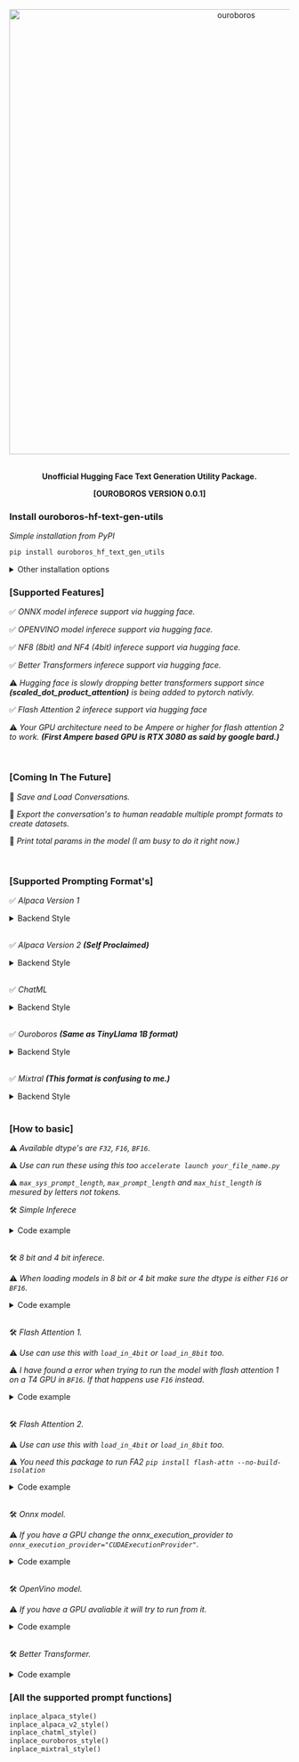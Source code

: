 <div align="center">

<img alt="ouroboros" src="./images/banner1.png" width="800px" style="max-width: 100%;">

<br/>
<br/>

**Unofficial Hugging Face Text Generation Utility Package.**

**[OUROBOROS VERSION 0.0.1]**

</div>

### Install ouroboros-hf-text-gen-utils
*Simple installation from PyPI*

```bash
pip install ouroboros_hf_text_gen_utils
```

<details>
  <summary>Other installation options</summary>

<br>

*Install from github directly*

```bash
pip install git+https://github.com/VINUK0/Ouroboros-HF-TXT-GEN-UTILS.git
```

</details>

### [Supported Features]

✅ *ONNX model inferece support via hugging face.*

✅ *OPENVINO model inferece support via hugging face.*

✅ *NF8 (8bit) and NF4 (4bit) inferece support via hugging face.*

✅ *Better Transformers inferece support via hugging face.*

⚠️ *Hugging face is slowly dropping better transformers support since* ***(scaled_dot_product_attention)*** *is being added to pytorch nativly.*

✅ *Flash Attention 2 inferece support via hugging face*

⚠️ *Your GPU architecture need to be Ampere or higher for flash attention 2 to work.* ***(First Ampere based GPU is RTX 3080 as said by google bard.)***

<br>

### [Coming In The Future]

🚧 *Save and Load Conversations.*

🚧 *Export the conversation's to human readable multiple prompt formats to create datasets.*

🚧 *Print total params in the model (I am busy to do it right now.)*

<br>

### [Supported Prompting Format's]

✅ *Alpaca Version 1*

<details>
  <summary>Backend Style</summary>

```
You are an helpful ai assistant.

### Instruction:
What is a computer.

### Response:
A computer is a programmable machine that manipulates information: it takes data, processes it, and stores it. Think of it as a powerful calculator that can follow instructions to do almost anything!
```
</details>

<br>

✅ *Alpaca Version 2* ***(Self Proclaimed)***

<details>
  <summary>Backend Style</summary>

```
### Instruction:
You are an helpful ai assistant.

### Input:
What is a computer.

### Response:
A computer is a programmable machine that manipulates information: it takes data, processes it, and stores it. Think of it as a powerful calculator that can follow instructions to do almost anything!
```
</details>

<br>

✅ *ChatML*

<details>
  <summary>Backend Style</summary>

```
<|im_start|>system:
You are an helpful ai assistant.<|im_end|>

<|im_start|>user:
What is a computer.<|im_end|>

<|im_start|>assistant:
A computer is a programmable machine that manipulates information: it takes data, processes it, and stores it. Think of it as a powerful calculator that can follow instructions to do almost anything!<|im_end|>
```
</details>

<br>

✅ *Ouroboros* ***(Same as TinyLlama 1B format)***

<details>
  <summary>Backend Style</summary>

```
<|system|>
You are an helpful ai assistant.

<|user>
What is a computer.

<|model|>
A computer is a programmable machine that manipulates information: it takes data, processes it, and stores it. Think of it as a powerful calculator that can follow instructions to do almost anything!
```
</details>

<br>

✅ *Mixtral* ***(This format is confusing to me.)***

<details>
  <summary>Backend Style</summary>

```
[INST] What is a computer.

[/INST] A computer is a programmable machine that manipulates information: it takes data, processes it, and stores it. Think of it as a powerful calculator that can follow instructions to do almost anything!
```
</details>

<br>

### [How to basic]
⚠️ *Available dtype's are `F32`, `F16`, `BF16`.*

⚠️ *Use can run these using this too `accelerate launch your_file_name.py`*

⚠️ *`max_sys_prompt_length`, `max_prompt_length` and `max_hist_length` is mesured by letters not tokens.*

🛠️ *Simple Inferece*

<details>
  <summary>Code example</summary>

```python
from ouroboros_text_gen_utils import text_generation

api = text_generation(tokenizer_name="Doctor-Shotgun/TinyLlama-1.1B-32k-Instruct",
                      model_name="Doctor-Shotgun/TinyLlama-1.1B-32k-Instruct",
                      dtype="BF16")

history = []

system_prompt = """### Instruction:
You are an helpful ai assistant."""

history, output = api.inplace_alpaca_v2_style(history=history,
                                     system_prompt=system_prompt,
                                     prompt="What is a computer.",
                                     user_name="user",
                                     character_name="assistant",
                                     max_sys_prompt_length=2048,
                                     max_prompt_length=1024,
                                     max_hist_length=8096,
                                     max_new_tokens=256,
                                     min_new_tokens=10,
                                     top_p=0.8,
                                     top_k=50,
                                     temperature=0.5,
                                     repetition_penalty=1.1)

print(f"Model Generated Output: {output}")
```
</details>

<br>

🛠️ *8 bit and 4 bit inferece.*

⚠️ *When loading models in 8 bit or 4 bit make sure the dtype is either `F16` or `BF16`.*

<details>
  <summary>Code example</summary>

```python
from ouroboros_text_gen_utils import text_generation

api = text_generation(tokenizer_name="Doctor-Shotgun/TinyLlama-1.1B-32k-Instruct",
                      model_name="Doctor-Shotgun/TinyLlama-1.1B-32k-Instruct",
                      dtype="BF16", load_in_4bit=True)

# load_in_8bit=True can be also used.

history = []

system_prompt = """### Instruction:
You are an helpful ai assistant."""

history, output = api.inplace_alpaca_v2_style(history=history,
                                     system_prompt=system_prompt,
                                     prompt="What is a computer.",
                                     user_name="user",
                                     character_name="assistant",
                                     max_sys_prompt_length=2048,
                                     max_prompt_length=1024,
                                     max_hist_length=8096,
                                     max_new_tokens=256,
                                     min_new_tokens=10,
                                     top_p=0.8,
                                     top_k=50,
                                     temperature=0.5,
                                     repetition_penalty=1.1)

print(f"Model Generated Output: {output}")
```
</details>

<br>

🛠️ *Flash Attention 1.*

⚠️ *Use can use this with `load_in_4bit` or `load_in_8bit` too.*

⚠️ *I have found a error when trying to run the model with flash attention 1 on a T4 GPU in `BF16`. If that happens use `F16` instead.*

<details>
  <summary>Code example</summary>

```python
from ouroboros_text_gen_utils import text_generation

api = text_generation(tokenizer_name="Doctor-Shotgun/TinyLlama-1.1B-32k-Instruct",
                      model_name="Doctor-Shotgun/TinyLlama-1.1B-32k-Instruct",
                      dtype="BF16", flash_attention="flash_attention_1")

history = []

system_prompt = """### Instruction:
You are an helpful ai assistant."""

history, output = api.inplace_alpaca_v2_style(history=history,
                                     system_prompt=system_prompt,
                                     prompt="What is a computer.",
                                     user_name="user",
                                     character_name="assistant",
                                     max_sys_prompt_length=2048,
                                     max_prompt_length=1024,
                                     max_hist_length=8096,
                                     max_new_tokens=256,
                                     min_new_tokens=10,
                                     top_p=0.8,
                                     top_k=50,
                                     temperature=0.5,
                                     repetition_penalty=1.1)

print(f"Model Generated Output: {output}")
```

</details>

<br>

🛠️ *Flash Attention 2.*

⚠️ *Use can use this with `load_in_4bit` or `load_in_8bit` too.*

⚠️ *You need this package to run FA2 `pip install flash-attn --no-build-isolation`*

<details>
  <summary>Code example</summary>

```python
from ouroboros_text_gen_utils import text_generation

api = text_generation(tokenizer_name="Doctor-Shotgun/TinyLlama-1.1B-32k-Instruct",
                      model_name="Doctor-Shotgun/TinyLlama-1.1B-32k-Instruct",
                      dtype="BF16", flash_attention="flash_attention_2")

history = []

system_prompt = """### Instruction:
You are an helpful ai assistant."""

history, output = api.inplace_alpaca_v2_style(history=history,
                                     system_prompt=system_prompt,
                                     prompt="What is a computer.",
                                     user_name="user",
                                     character_name="assistant",
                                     max_sys_prompt_length=2048,
                                     max_prompt_length=1024,
                                     max_hist_length=8096,
                                     max_new_tokens=256,
                                     min_new_tokens=10,
                                     top_p=0.8,
                                     top_k=50,
                                     temperature=0.5,
                                     repetition_penalty=1.1)

print(f"Model Generated Output: {output}")
```

</details>

<br>

🛠️ *Onnx model.*

⚠️ *If you have a GPU change the onnx_execution_provider to `onnx_execution_provider="CUDAExecutionProvider"`.*

<details>
  <summary>Code example</summary>

```python
from ouroboros_text_gen_utils import text_generation

api = text_generation(tokenizer_name="example/onnx_model_1B",
                      model_name="example/onnx_model_1B",
                      onnx_model=True, onnx_execution_provider="CPUExecutionProvider")

history = []

system_prompt = """### Instruction:
You are an helpful ai assistant."""

history, output = api.inplace_alpaca_v2_style(history=history,
                                     system_prompt=system_prompt,
                                     prompt="What is a computer.",
                                     user_name="user",
                                     character_name="assistant",
                                     max_sys_prompt_length=2048,
                                     max_prompt_length=1024,
                                     max_hist_length=8096,
                                     max_new_tokens=256,
                                     min_new_tokens=10,
                                     top_p=0.8,
                                     top_k=50,
                                     temperature=0.5,
                                     repetition_penalty=1.1)

print(f"Model Generated Output: {output}")
```

</details>

<br>

🛠️ *OpenVino model.*

⚠️ *If you have a GPU avaliable it will try to run from it.*

<details>
  <summary>Code example</summary>

```python
from ouroboros_text_gen_utils import text_generation

api = text_generation(tokenizer_name="example/openvino_model_1B",
                      model_name="example/openvino_model_1B",
                      openvino_model=True)

history = []

system_prompt = """### Instruction:
You are an helpful ai assistant."""

history, output = api.inplace_alpaca_v2_style(history=history,
                                     system_prompt=system_prompt,
                                     prompt="What is a computer.",
                                     user_name="user",
                                     character_name="assistant",
                                     max_sys_prompt_length=2048,
                                     max_prompt_length=1024,
                                     max_hist_length=8096,
                                     max_new_tokens=256,
                                     min_new_tokens=10,
                                     top_p=0.8,
                                     top_k=50,
                                     temperature=0.5,
                                     repetition_penalty=1.1)

print(f"Model Generated Output: {output}")
```
</details>

<br>

🛠️ *Better Transformer.*

<details>
  <summary>Code example</summary>

```python
from ouroboros_text_gen_utils import text_generation

api = text_generation(tokenizer_name="example/openvino_model_1B",
                      model_name="example/openvino_model_1B",
                      better_transformers=True, dtype="BF16")

history = []

system_prompt = """### Instruction:
You are an helpful ai assistant."""

history, output = api.inplace_alpaca_v2_style(history=history,
                                     system_prompt=system_prompt,
                                     prompt="What is a computer.",
                                     user_name="user",
                                     character_name="assistant",
                                     max_sys_prompt_length=2048,
                                     max_prompt_length=1024,
                                     max_hist_length=8096,
                                     max_new_tokens=256,
                                     min_new_tokens=10,
                                     top_p=0.8,
                                     top_k=50,
                                     temperature=0.5,
                                     repetition_penalty=1.1)

print(f"Model Generated Output: {output}")
```
</details>

### [All the supported prompt functions]

```python
inplace_alpaca_style()
inplace_alpaca_v2_style()
inplace_chatml_style()
inplace_ouroboros_style()
inplace_mixtral_style()
```